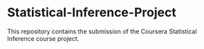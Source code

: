 # Statistical-Inference-Project
This repository contains the submission of the Coursera Statistical Inference course project.
